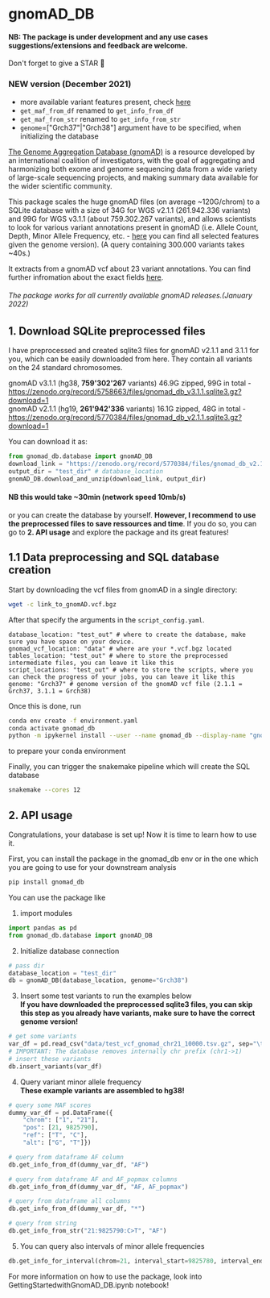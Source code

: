 # gnomAD_DB

#### NB: The package is under development and any use cases suggestions/extensions and feedback are welcome.
Don't forget to give a STAR :star2:

### NEW version (December 2021)
- more available variant features present, check [here](https://github.com/KalinNonchev/gnomAD_DB/blob/master/gnomad_db/pkgdata/gnomad_columns.yaml)
- `get_maf_from_df` renamed to `get_info_from_df`
- `get_maf_from_str` renamed to `get_info_from_str`
- `genome`=["Grch37"|"Grch38"] argument have to be specified, when initializing the database


[The Genome Aggregation Database (gnomAD)](https://gnomad.broadinstitute.org) is a resource developed by an international coalition of investigators, with the goal of aggregating and harmonizing both exome and genome sequencing data from a wide variety of large-scale sequencing projects, and making summary data available for the wider scientific community.

This package scales the huge gnomAD files (on average ~120G/chrom) to a SQLite database with a size of 34G for WGS v2.1.1 (261.942.336 variants) and 99G for WGS v3.1.1 (about 759.302.267 variants), and allows scientists to look for various variant annotations present in gnomAD (i.e. Allele Count, Depth, Minor Allele Frequency, etc. - [here](https://github.com/KalinNonchev/gnomAD_DB/blob/master/gnomad_db/pkgdata/gnomad_columns.yaml) you can find all selected features given the genome version). (A query containing 300.000 variants takes ~40s.)

It extracts from a gnomAD vcf about 23 variant annotations. You can find further infromation about the exact fields [here](https://github.com/KalinNonchev/gnomAD_DB/blob/master/gnomad_db/pkgdata/gnomad_columns.yaml). 

###### The package works for all currently available gnomAD releases.(January 2022) 

## 1. Download SQLite preprocessed files

I have preprocessed and created sqlite3 files for gnomAD v2.1.1 and 3.1.1 for you, which can be easily downloaded from here. They contain all variants on the 24 standard chromosomes.

gnomAD v3.1.1 (hg38, **759'302'267** variants) 46.9G zipped, 99G in total - https://zenodo.org/record/5758663/files/gnomad_db_v3.1.1.sqlite3.gz?download=1 \
gnomAD v2.1.1 (hg19, **261'942'336** variants) 16.1G zipped, 48G in total - https://zenodo.org/record/5770384/files/gnomad_db_v2.1.1.sqlite3.gz?download=1

You can download it as:

```python
from gnomad_db.database import gnomAD_DB
download_link = "https://zenodo.org/record/5770384/files/gnomad_db_v2.1.1.sqlite3.gz?download=1"
output_dir = "test_dir" # database_location
gnomAD_DB.download_and_unzip(download_link, output_dir)
```
#### NB this would take ~30min (network speed 10mb/s)


or you can create the database by yourself. **However, I recommend to use the preprocessed files to save ressources and time**. If you do so, you can go to **2. API usage** and explore the package and its great features!

## 1.1 Data preprocessing and SQL database creation

Start by downloading the vcf files from gnomAD in a single directory:

```bash
wget -c link_to_gnomAD.vcf.bgz
```

After that specify the arguments in the ```script_config.yaml```.
```
database_location: "test_out" # where to create the database, make sure you have space on your device.
gnomad_vcf_location: "data" # where are your *.vcf.bgz located
tables_location: "test_out" # where to store the preprocessed intermediate files, you can leave it like this 
script_locations: "test_out" # where to store the scripts, where you can check the progress of your jobs, you can leave it like this
genome: "Grch37" # genome version of the gnomAD vcf file (2.1.1 = Grch37, 3.1.1 = Grch38)
```

Once this is done, run
```bash
conda env create -f environment.yaml
conda activate gnomad_db
python -m ipykernel install --user --name gnomad_db --display-name "gnomad_db"
```
to prepare your conda environment

Finally, you can trigger the snakemake pipeline which will create the SQL database
```bash
snakemake --cores 12
```

## 2. API usage

Congratulations, your database is set up! Now it is time to learn how to use it.

First, you can install the package in the gnomad_db env or in the one which you are going to use for your downstream analysis
```bash
pip install gnomad_db
```

You can use the package like

1. import modules
```python
import pandas as pd
from gnomad_db.database import gnomAD_DB
```

2. Initialize database connection
```python
# pass dir
database_location = "test_dir"
db = gnomAD_DB(database_location, genome="Grch38")
```

3. Insert some test variants to run the examples below \
**If you have downloaded the preprocessed sqlite3 files, you can skip this step as you already have variants, make sure to have the correct genome version!**
```python
# get some variants
var_df = pd.read_csv("data/test_vcf_gnomad_chr21_10000.tsv.gz", sep="\t", names=db.columns, index_col=False)
# IMPORTANT: The database removes internally chr prefix (chr1->1)
# insert these variants
db.insert_variants(var_df)
```

4. Query variant minor allele frequency \
**These example variants are assembled to hg38!**
```python
# query some MAF scores
dummy_var_df = pd.DataFrame({
    "chrom": ["1", "21"], 
    "pos": [21, 9825790], 
    "ref": ["T", "C"], 
    "alt": ["G", "T"]})

# query from dataframe AF column
db.get_info_from_df(dummy_var_df, "AF")

# query from dataframe AF and AF_popmax columns
db.get_info_from_df(dummy_var_df, "AF, AF_popmax")

# query from dataframe all columns
db.get_info_from_df(dummy_var_df, "*")

# query from string
db.get_info_from_str("21:9825790:C>T", "AF")
```

5. You can query also intervals of minor allele frequencies
```python
db.get_info_for_interval(chrom=21, interval_start=9825780, interval_end=9825799, query="AF")
```

For more information on how to use the package, look into GettingStartedwithGnomAD_DB.ipynb notebook!
